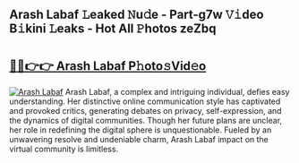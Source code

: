## Arash Labaf 𝙻eaked 𝙽u𝚍e - Part-g7w 𝚅𝚒deo B𝚒kini 𝙻eaks - Hot All 𝙿hotos zeZbq

# <h2><a href="http://ld0anu6.urlbe.top/?page=Arash+Labaf">🔗🔗👉👉 Arash Labaf P𝚑oto𝚜Vid𝚎o</a></h2>

[![Arash Labaf](https://i.imgur.com/eBuTRDB.gif)](http://ld0anu6.urlbe.top/?page=Arash+Labaf)
Arash Labaf, a complex and intriguing individual, defies easy understanding. Her distinctive online communication style has captivated and provoked critics, generating debates on privacy, self-expression, and the dynamics of digital communities. Though her future plans are unclear, her role in redefining the digital sphere is unquestionable. Fueled by an unwavering resolve and undeniable charm, Arash Labaf impact on the virtual community is limitless.
